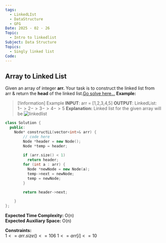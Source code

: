 ```yaml
---
tags:
  - LinkedLIst
  - DataStructure
  - GFG
Date: 2025 - 02 - 26
Topic:
  - Intro to linkedlist
Subject: Data Structure
Topics:
  - Singly linked list
Code:
---
```

## Array to Linked List
Given an array of integer **arr.** Your task is to construct the linked list from arr & return the **head** of the linked list.[Go solve here...](https://www.geeksforgeeks.org/problems/introduction-to-linked-list/1?utm_source=youtube&utm_medium=collab_striver_ytdescription&utm_campaign=introduction-to-linked-list)
**Example:**

> [!information] Example
> **INPUT**: arr = [1,2,3,4,5]
> **OUTPUT**: LinkedList: $1-> 2-> 3-> 4-> 5$
> **Explanation:** Linked list for the given array will be
> ![linkedlist](https://media.geeksforgeeks.org/img-practice/prod/addEditProblem/712529/Web/Other/blobid1_1722579459.png)

```cpp
class Solution {
  public:
    Node* constructLL(vector<int>& arr) {
        // code here
        Node *header = new Node();
	    Node *temp = header;
	
	    if (arr.size() < 1)
	      return header;
	    for (int a : arr) {
	      Node *newNode = new Node(a);
	      temp->next = newNode;
	      temp = newNode;
	    }
	
	    return header->next;

    }
};
```


**Expected Time Complexity:** O(n)  
**Expected Auxiliary Space:** O(n)

**Constraints:**  
$1 <= arr.size() <= 106$ 
$1 <= arr[i] <= 10$
